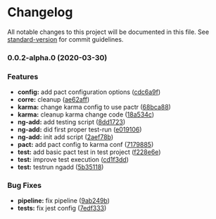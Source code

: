 # Changelog

All notable changes to this project will be documented in this file. See [standard-version](https://github.com/conventional-changelog/standard-version) for commit guidelines.

### 0.0.2-alpha.0 (2020-03-30)


### Features

* **config:** add pact configuration options ([cdc6a9f](https://github.com/JWO719/ngx-pact/commit/cdc6a9f75dd04068a500a8edf8c397e0e15c686e))
* **corre:** cleanup ([ae62aff](https://github.com/JWO719/ngx-pact/commit/ae62aff85374e2cc3fdbbae58c08214842fff4b0))
* **karma:** change karma config to use pactr ([68bca88](https://github.com/JWO719/ngx-pact/commit/68bca88215ac8f89edc7f7abf815a8784f43f4dd))
* **karma:** cleanup karma change code ([18a534c](https://github.com/JWO719/ngx-pact/commit/18a534c646c0e040ab683bcf6e7e7e94bf11e2a7))
* **ng-add:** add testing script ([8dd1723](https://github.com/JWO719/ngx-pact/commit/8dd1723437b118b9f5e31bd63ecc3e27957b3644))
* **ng-add:** did first proper test-run ([e019106](https://github.com/JWO719/ngx-pact/commit/e01910628139f0fe4074985ec2d7309ff5c6487a))
* **ng-add:** init add script ([2aef78b](https://github.com/JWO719/ngx-pact/commit/2aef78b975568754720ba8c586c17407c9f48e17))
* **pact:** add pact config to karma conf ([7179885](https://github.com/JWO719/ngx-pact/commit/7179885c9a15ecbc92fdfcd36afc23c71a9b7da1))
* **test:** add basic pact test in test project ([f228e6e](https://github.com/JWO719/ngx-pact/commit/f228e6e15628d7f7e13282390f88efa3342b09d3))
* **test:** improve test execution ([cd1f3dd](https://github.com/JWO719/ngx-pact/commit/cd1f3dd7c157a51d65b20aec51cec8b933c82da1))
* **test:** testrun ngadd ([5b35118](https://github.com/JWO719/ngx-pact/commit/5b35118f9948ad5c61202b99b37f47e57dad65e8))


### Bug Fixes

* **pipeline:** fix pipeline ([9ab249b](https://github.com/JWO719/ngx-pact/commit/9ab249bdf03a9059c62e18901a3b859ecbcdc0c0))
* **tests:** fix jest config ([7edf333](https://github.com/JWO719/ngx-pact/commit/7edf333251435297d0a517755c1d043bf5f60290))
